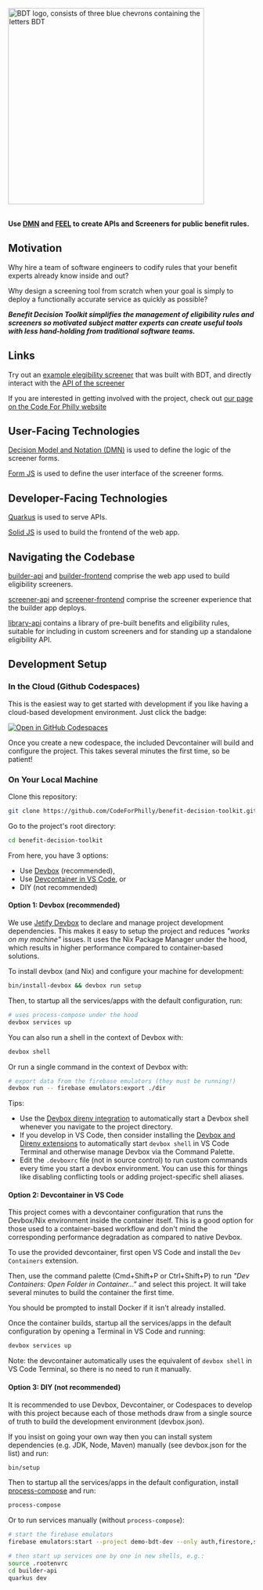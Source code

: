 <picture>
  <source media="(prefers-color-scheme: dark)" srcset="https://github.com/user-attachments/assets/d26a8869-970a-43b2-89b0-b4266754ae21">
  <source media="(prefers-color-scheme: light)" srcset="https://github.com/user-attachments/assets/62871a49-324f-4b3b-9ab6-b2513fbee842">
  <img alt="BDT logo, consists of three blue chevrons containing the letters BDT" src="https://github.com/user-attachments/assets/d26a8869-970a-43b2-89b0-b4266754ae21" width="400">
</picture>
<br>
<br>

**Use [DMN](https://www.omg.org/dmn/) and [FEEL](https://docs.camunda.io/docs/components/modeler/feel/what-is-feel/) to create APIs and Screeners for public benefit rules.**

## Motivation

Why hire a team of software engineers to codify rules that your benefit experts already know inside and out?

Why design a screening tool from scratch when your goal is simply to deploy a functionally accurate service as quickly as possible?

***Benefit Decision Toolkit simplifies the management of eligibility rules and screeners so motivated subject matter experts can create useful tools with less hand-holding from traditional software teams.***

## Links

Try out an [example elegibility screener](https://phillypropertytaxrelief.org/) that was built with BDT, and directly interact with the [API of the screener](https://phillypropertytaxrelief.org/q/swagger-ui/)

If you are interested in getting involved with the project, check out [our page on the Code For Philly website](https://codeforphilly.org/projects/dmn_benefit_toolbox-including_the_philly_property_tax_relief_screener)

## User-Facing Technologies

[Decision Model and Notation (DMN)](https://learn-dmn-in-15-minutes.com/) is used to define the logic of the screener forms.

[Form JS](https://bpmn.io/toolkit/form-js) is used to define the user interface of the screener forms.

## Developer-Facing Technologies

[Quarkus](https://quarkus.io/) is used to serve APIs.

[Solid JS](https://docs.solidjs.com/) is used to build the frontend of the web app.

## Navigating the Codebase

[builder-api](/builder-api) and [builder-frontend](/builder-frontend) comprise the web app used to build eligibility screeners.

[screener-api](/screener-api) and [screener-frontend](/screener-frontend) comprise the screener experience that the builder app deploys.

[library-api](/library-api) contains a library of pre-built benefits and eligibility rules, suitable for including in custom screeners and for standing up a standalone eligibility API.

## Development Setup

### In the Cloud (Github Codespaces)

This is the easiest way to get started with development if you like having a cloud-based development environment. Just click the badge:

[![Open in GitHub Codespaces](https://github.com/codespaces/badge.svg)](https://codespaces.new/CodeForPhilly/benefit-decision-toolkit)

Once you create a new codespace, the included Devcontainer will build and configure the project. This takes several minutes the first time, so be patient!

### On Your Local Machine

Clone this repository:

```bash
git clone https://github.com/CodeForPhilly/benefit-decision-toolkit.git
```

Go to the project's root directory:

```bash
cd benefit-decision-toolkit
```

From here, you have 3 options:
- Use [Devbox](https://www.jetify.com/docs/devbox/) (recommended),
- Use [Devcontainer in VS Code](https://code.visualstudio.com/docs/devcontainers/containers), or
- DIY (not recommended)

#### Option 1: Devbox (recommended)

We use [Jetify Devbox](https://www.jetify.com/docs/devbox/) to declare and manage project development dependencies. This makes it easy to setup the project and reduces *"works on my machine"* issues. It uses the Nix Package Manager under the hood, which results in higher performance compared to container-based solutions.

To install devbox (and Nix) and configure your machine for development:

```bash
bin/install-devbox && devbox run setup
```

Then, to startup all the services/apps with the default configuration, run:

```bash
# uses process-compose under the hood
devbox services up
```

You can also run a shell in the context of Devbox with:

```bash
devbox shell
```

Or run a single command in the context of Devbox with:

```bash
# export data from the firebase emulators (they must be running!)
devbox run -- firebase emulators:export ./dir
```

Tips:
- Use the [Devbox direnv integration](https://www.jetify.com/docs/devbox/ide-configuration/direnv) to automatically start a Devbox shell whenever you navigate to the project directory.
- If you develop in VS Code, then consider installing the [Devbox and Direnv extensions](https://www.jetify.com/docs/devbox/ide-configuration/vscode) to automatically start `devbox shell` in VS Code Terminal and otherwise manage Devbox via the Command Palette.
- Edit the `.devboxrc` file (not in source control) to run custom commands every time you start a devbox environment. You can use this for things like disabling conflicting tools or adding project-specific shell aliases.

#### Option 2: Devcontainer in VS Code

This project comes with a devcontainer configuration that runs the Devbox/Nix environment inside the container itself. This is a good option for those used to a container-based workflow and don't mind the corresponding performance degradation as compared to native Devbox.

To use the provided devcontainer, first open VS Code and install the `Dev Containers` extension.

Then, use the command palette (Cmd+Shift+P or Ctrl+Shift+P) to run *"Dev Containers: Open Folder in Container..."* and select this project. It will take several minutes to build the container the first time.

You should be prompted to install Docker if it isn't already installed.

Once the container builds, startup all the services/apps in the default configuration by opening a Terminal in VS Code and running:

```bash
devbox services up
```

Note: the devcontainer automatically uses the equivalent of `devbox shell` in VS Code Terminal, so there is no need to run it manually.

#### Option 3: DIY (not recommended)

It is recommended to use Devbox, Devcontainer, or Codespaces to develop with this project because each of those methods draw from a single source of truth to build the development environment (devbox.json).

If you insist on going your own way then you can install system dependencies (e.g. JDK, Node, Maven) manually (see devbox.json for the list) and run:

```bash
bin/setup
```

Then to startup all the services/apps in the default configuration, install [process-compose](https://f1bonacc1.github.io/process-compose/) and run:

```bash
process-compose
```

Or to run services manually (without `process-compose`):

```bash
# start the firebase emulators
firebase emulators:start --project demo-bdt-dev --only auth,firestore,storage
```

```bash
# then start up services one by one in new shells, e.g.:
source .rootenvrc
cd builder-api
quarkus dev
```
